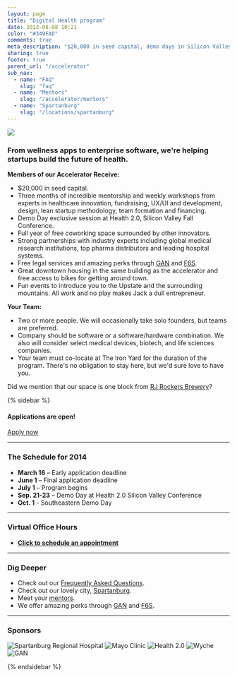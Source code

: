 ```yaml
---
layout: page
title: "Digital Health program"
date: 2013-08-08 10:21
color: "#349FAD"
comments: true
meta_description: "$20,000 in seed capital, demo days in Silicon Valley, three months of incredible mentorship and weekly workshops from experts in healthcare innovation, and more!"
sharing: true
footer: true
parent_url: "/accelerator"
sub_nav:
  - name: "FAQ"
    slug: "faq"
  - name: "Mentors"
    slug: "/accelerator/mentors"
  - name: "Spartanburg"
    slug: "/locations/spartanburg"
---
```


<img src="/images/accelerator/digital-health-program-image.jpg" style="border-radius: 3px;">

### From wellness apps to enterprise software, we're helping startups build the future of health.

**Members of our Accelerator Receive:**

*   $20,000 in seed capital.
*   Three months of incredible mentorship and weekly workshops from experts in healthcare innovation, fundraising, UX/UI and development, design, lean startup methodology, team formation and financing.
*   Demo Day exclusive session at Health 2.0, Silicon Valley Fall Conference.
*   Full year of free coworking space surrounded by other innovators.
*   Strong partnerships with industry experts including global medical research institutions, top pharma distributors and leading hospital systems.
*   Free legal services and amazing perks through [GAN](http://gan.co) and [F6S](http://form.jotformpro.com/form/40124712669958 ).  
*   Great downtown housing in the same building as the accelerator and free access to bikes for getting around town.
*   Fun events to introduce you to the Upstate and the surrounding mountains. All work and no play makes Jack a dull entrepreneur.

**Your Team:**

*   Two or more people. We will occasionally take solo founders, but teams are preferred.
*   Company should be software or a software/hardware combination. We also will consider select medical devices, biotech, and life sciences companies.
*   Your team must co-locate at The Iron Yard for the duration of the program.  There's no obligation to stay here, but we'd sure love to have you.

Did we mention that our space is one block from [RJ Rockers Brewery](http://www.rjrockers.com/)?

{% sidebar %}

#### Applications are open!

<a href="http://form.jotformpro.com/form/40124712669958" class="light-button">Apply now</a>

* * *

### The Schedule for 2014

*   **March 16** –  Early application deadline
*   **June 1** –  Final application deadline
*   **July 1** – Program begins
*   **Sep. 21-23** – Demo Day at Health 2.0 Silicon Valley Conference
*   **Oct. 1** - Southeastern Demo Day

* * *

### Virtual Office Hours

* **[Click to schedule an appointment](http://ohours.org/bauermarty)**

* * *

### Dig Deeper

* Check out our [Frequently Asked Questions](/accelerator/digital-health-program/faq).
* Check out our lovely city, [Spartanburg](/locations/spartanburg).
* Meet your [mentors](/accelerator/mentors).
* We offer amazing perks through [GAN](http://gan.co) and [F6S](http://f6s.com).

* * *

### Sponsors

![Spartanburg Regional Hospital](/images/accelerator/sponsors/spartanburg-regional.jpg "Spartanburg Regional")
![Mayo Clinic](/images/accelerator/sponsors/mayo.jpg "Mayo Clinic")
![Health 2.0](/images/accelerator/sponsors/health20.jpg "Health 2.0")
![Wyche](/images/accelerator/sponsors/wyche.jpg "Wyche")
![GAN](/images/accelerator/sponsors/gan.jpg "GAN")

{% endsidebar %}
